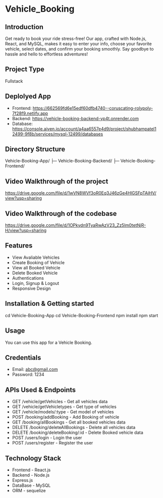 # Vehicle_Booking

## Introduction
Get ready to book your ride stress-free! Our app, crafted with Node.js, React, and MySQL, makes it easy to enter your info, choose your favorite vehicle, select dates, and confirm your booking smoothly. Say goodbye to hassle and hello to effortless adventures!

## Project Type
Fullstack

## Deplolyed App
- Frontend: https://662569fd6e15edf60dfb4740--coruscating-rolypoly-7f28f9.netlify.app
- Backend: https://vehicle-booking-backend-yp4t.onrender.com
- Database: https://console.aiven.io/account/a4aa6557e4d9/project/shubhampatel12499-9f8b/services/mysql-12499/databases

## Directory Structure
Vehicle-Booking-App/ 
├─ Vehicle-Booking-Backend/ 
├─ Vehicle-Booking-Frontend/

## Video Walkthrough of the project
https://drive.google.com/file/d/1wVN8WVf3oR0Eq3J46zGe4HlGSFpTAiHV/view?usp=sharing 

## Video Walkthrough of the codebase
https://drive.google.com/file/d/1OPkydn9TyaRwAzV23_Zz5lm0tetNjR-H/view?usp=sharing

## Features
- View Avaliable Vehicles
- Create Booking of Vehicle
- View all Booked Vehicle
- Delete Booked Vehicle
- Authentications
- Login, Signup & Logout
- Responsive Design

## Installation & Getting started
cd Vehicle-Booking-App cd Vehicle-Booking-Frontend npm install npm start

## Usage
You can use this app for a Vehicle Booking.

## Credentials
- Email: abc@gmail.com
- Password: 1234

## APIs Used & Endpoints
- GET /vehicle/getVehicles - Get all vehicles data
- GET /vehicle/getVehicletypes - Get type of vehicles
- GET /vehicle/models/:type - Get model of vehicles
- POST /booking/addBooking - Add Booking of vehicle
- GET /booking/allBookings - Get all booked vehicles data
- DELETE /booking/deleteAllBookings - Delete all vehicles data
- DELETE /booking/deleteBooking/:id - Delete Booked vehicle data
- POST /users/login - Login the user
- POST /users/register - Register the user


## Technology Stack
- Frontend - React.js
- Backend - Node.js
- Express.js
- DataBase - MySQL
- ORM - sequelize
